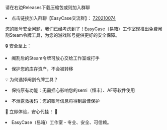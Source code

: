 请在右边Releases下载压缩包或则加入群聊
<li>点击链接加入群聊【EasyCase交流群】： 
<a href="http://qm.qq.com/cgi-bin/qm/qr?_wv=1027&k=QGvNUNVcKThE9Dn_VIkFNb8Vm9QpKzbf&authKey=I%2F3boJUV0qXbXjMDJPCA9%2Fi5SxREZPA4L5tDlK05BnFpCuugX8VbwtkLmzK%2Bdnfc&noverify=0&group_code=720210074">720210074</a></li>  
<p> </p>
您的账号安全问题，我们已经考虑到了！EasyCase（易箱）工作室现推出免费阉割Steam令牌工具，为您的游戏账号提供更好的安全保障。
<p> </p>
<p> </p>
🔒 安全至上：
<p> </p>
<li>阉割后的Steam令牌可放心交给工作室或打手</li> 
<p> </p>
<li>保护您的库存资产，不会被转移</li> 
<p> </p>
<p> </p>
💡 为何选择阉割令牌工具？
<p> </p>
<li>保持原有功能：无需担心影响您的semi（恒丰）、AF等软件使用</li> 
<p> </p>
<li>不泄露救援码：您的账号信息将得到最佳保护</li> 
<p> </p>
<p> </p>
🚀 立即体验，安心代挂！ 🚀
<p> </p>
<p> </p>
<li>EasyCase（易箱）工作室 - 专业、安全、可信赖。</li> 
